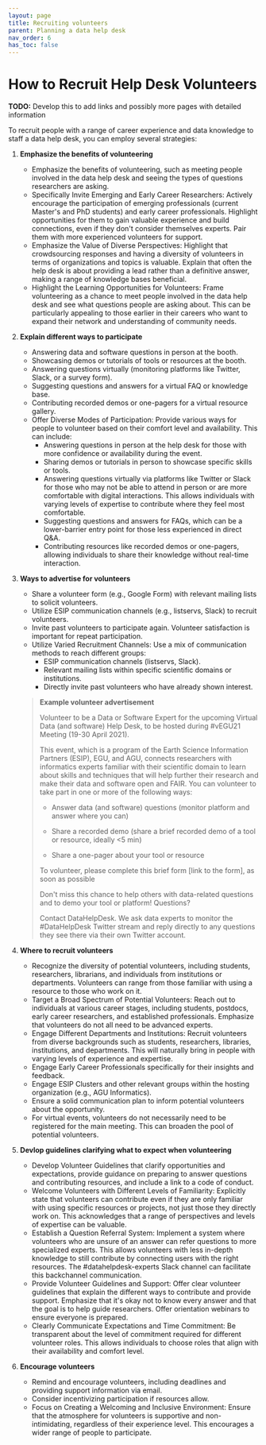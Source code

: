 ```yaml
---
layout: page
title: Recruiting volunteers
parent: Planning a data help desk
nav_order: 6
has_toc: false
---
```


# How to Recruit Help Desk Volunteers

**TODO:** Develop this to add links and possibly more pages with detailed
information

To recruit people with a range of career experience and data knowledge to staff
a data help desk, you can employ several strategies:

<!-- prettier-ignore -->
1. **Emphasize the benefits of volunteering**
    -   Emphasize the benefits of volunteering, such as meeting people involved in
    the data help desk and seeing the types of questions researchers are asking.
    -   Specifically Invite Emerging and Early Career Researchers: Actively
        encourage the participation of emerging professionals (current Master's and
        PhD students) and early career professionals. Highlight opportunities for
        them to gain valuable experience and build connections, even if they don't
        consider themselves experts. Pair them with more experienced volunteers for
        support.
    -   Emphasize the Value of Diverse Perspectives: Highlight that crowdsourcing
        responses and having a diversity of volunteers in terms of organizations and
        topics is valuable. Explain that often the help desk is about providing a
        lead rather than a definitive answer, making a range of knowledge bases
        beneficial.
    -   Highlight the Learning Opportunities for Volunteers: Frame volunteering as a
        chance to meet people involved in the data help desk and see what questions
        people are asking about. This can be particularly appealing to those earlier
        in their careers who want to expand their network and understanding of
        community needs.
1. **Explain different ways to participate**
    -   Answering data and software questions in person at the booth.
    -   Showcasing demos or tutorials of tools or resources at the booth.
    -   Answering questions virtually (monitoring platforms like Twitter, Slack,
        or a survey form).
    -   Suggesting questions and answers for a virtual FAQ or knowledge base.
    -   Contributing recorded demos or one-pagers for a virtual resource
        gallery.
    -   Offer Diverse Modes of Participation: Provide various ways for people to
        volunteer based on their comfort level and availability. This can include:
        -   Answering questions in person at the help desk for those with more
            confidence or availability during the event.
        -   Sharing demos or tutorials in person to showcase specific skills or
            tools.
        -   Answering questions virtually via platforms like Twitter or Slack for
            those who may not be able to attend in person or are more comfortable
            with digital interactions. This allows individuals with varying levels
            of expertise to contribute where they feel most comfortable.
        -   Suggesting questions and answers for FAQs, which can be a lower-barrier
            entry point for those less experienced in direct Q\&A.
        -   Contributing resources like recorded demos or one-pagers, allowing
            individuals to share their knowledge without real-time interaction.
1. **Ways to advertise for volunteers**
    -   Share a volunteer form (e.g., Google Form) with relevant mailing lists to
        solicit volunteers.
    -   Utilize ESIP communication channels (e.g., listservs, Slack) to recruit
        volunteers.
    -   Invite past volunteers to participate again. Volunteer satisfaction is
        important for repeat participation.
    -   Utilize Varied Recruitment Channels: Use a mix of communication methods to
        reach different groups:
        -   ESIP communication channels (listservs, Slack).
        -   Relevant mailing lists within specific scientific domains or
            institutions.
        -   Directly invite past volunteers who have already shown interest.

    > **Example volunteer advertisement**
    >
    > Volunteer to be a Data or Software Expert for the upcoming Virtual Data (and
    > software) Help Desk, to be hosted during #vEGU21 Meeting (19-30 April 2021).
    >
    > This event, which is a program of the Earth Science Information Partners
    > (ESIP), EGU, and AGU, connects researchers with informatics experts familiar
    > with their scientific domain to learn about skills and techniques that will
    > help further their research and make their data and software open and FAIR.
    > You can volunteer to take part in one or more of the following ways:
    >
    > -   Answer data (and software) questions (monitor platform and answer where
    >     you can)
    >
    > -   Share a recorded demo (share a brief recorded demo of a tool or resource,
    >     ideally <5 min)
    >
    > -   Share a one-pager about your tool or resource
    >
    > To volunteer, please complete this brief form \[link to the form\], as soon as
    > possible
    >
    > Don't miss this chance to help others with data-related questions and to demo
    > your tool or platform! Questions?
    >
    > Contact DataHelpDesk. We ask data experts to monitor the #DataHelpDesk Twitter
    > stream and reply directly to any questions they see there via their own
    > Twitter account.
1. **Where to recruit volunteers**
    -   Recognize the diversity of potential volunteers, including students,
    researchers, librarians, and individuals from institutions or departments.
    Volunteers can range from those familiar with using a resource to those who
    work on it.
    -   Target a Broad Spectrum of Potential Volunteers: Reach out to individuals at
        various career stages, including students, postdocs, early career
        researchers, and established professionals. Emphasize that volunteers do not
        all need to be advanced experts.
    -   Engage Different Departments and Institutions: Recruit volunteers from
        diverse backgrounds such as students, researchers, libraries, institutions,
        and departments. This will naturally bring in people with varying levels of
        experience and expertise.
    -   Engage Early Career Professionals specifically for their insights and
        feedback.
    -   Engage ESIP Clusters and other relevant groups within the hosting
        organization (e.g., AGU Informatics).
    -   Ensure a solid communication plan to inform potential volunteers about the
        opportunity.
    -   For virtual events, volunteers do not necessarily need to be registered for
        the main meeting. This can broaden the pool of potential volunteers.
1. **Devlop guidelines clarifying what to expect when volunteering**
    -   Develop Volunteer Guidelines that clarify opportunities and expectations,
    provide guidance on preparing to answer questions and contributing
    resources, and include a link to a code of conduct.
    -   Welcome Volunteers with Different Levels of Familiarity: Explicitly state
        that volunteers can contribute even if they are only familiar with using
        specific resources or projects, not just those they directly work on. This
        acknowledges that a range of perspectives and levels of expertise can be
        valuable.
    -   Establish a Question Referral System: Implement a system where volunteers
        who are unsure of an answer can refer questions to more specialized experts.
        This allows volunteers with less in-depth knowledge to still contribute by
        connecting users with the right resources. The #datahelpdesk-experts Slack
        channel can facilitate this backchannel communication.
    -   Provide Volunteer Guidelines and Support: Offer clear volunteer guidelines
        that explain the different ways to contribute and provide support. Emphasize
        that it's okay not to know every answer and that the goal is to help guide
        researchers. Offer orientation webinars to ensure everyone is prepared.
    -   Clearly Communicate Expectations and Time Commitment: Be transparent about
        the level of commitment required for different volunteer roles. This allows
        individuals to choose roles that align with their availability and comfort
        level.
1. **Encourage volunteers**
    -   Remind and encourage volunteers, including deadlines and providing support
    information via email.
    -   Consider incentivizing participation if resources allow.
    -   Focus on Creating a Welcoming and Inclusive Environment: Ensure that the
        atmosphere for volunteers is supportive and non-intimidating, regardless of
        their experience level. This encourages a wider range of people to
        participate.

